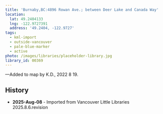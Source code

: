 ```yaml
---
title: 'Burnaby,BC:4896 Rowan Ave.; between Deer Lake and Canada Way'
location:
  lat: 49.2404133
  lng: -122.9727391
  address: '49.2404, -122.9727'
tags:
  - kml-import
  - outside-vancouver
  - pale-blue-marker
  - active
photo: /images/libraries/placeholder-library.jpg
library_id: 00369
---
```

—Added to map by K.D., 2022 8 19.  

## History
- **2025-Aug-08** - Imported from Vancouver Little Libraries 2025.8.6.revision
